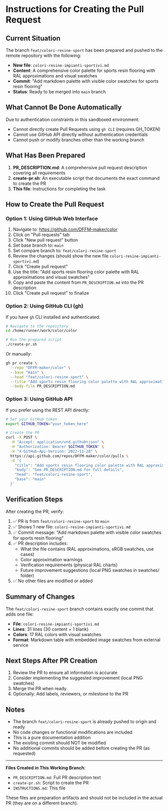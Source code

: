 # Instructions for Creating the Pull Request

## Current Situation

The branch `feat/colori-resine-sport` has been prepared and pushed to the remote repository with the following:

- **New file**: `colori-resine-impianti-sportivi.md`
- **Content**: A comprehensive color palette for sports resin flooring with RAL approximations and visual swatches
- **Commit**: "Add markdown palette with visible color swatches for sports resin flooring"
- **Status**: Ready to be merged into `main` branch

## What Cannot Be Done Automatically

Due to authentication constraints in this sandboxed environment:
- Cannot directly create Pull Requests using `gh CLI` (requires GH_TOKEN)
- Cannot use GitHub API directly without authentication credentials
- Cannot push or modify branches other than the working branch

## What Has Been Prepared

1. **PR_DESCRIPTION.md**: A comprehensive pull request description covering all requirements
2. **create-pr.sh**: An executable script that documents the exact command to create the PR
3. **This file**: Instructions for completing the task

## How to Create the Pull Request

### Option 1: Using GitHub Web Interface

1. Navigate to: https://github.com/DFFM-maker/color
2. Click on "Pull requests" tab
3. Click "New pull request" button
4. Set base branch to: `main`
5. Set compare branch to: `feat/colori-resine-sport`
6. Review the changes (should show the new file `colori-resine-impianti-sportivi.md`)
7. Click "Create pull request"
8. Use the title: "Add sports resin flooring color palette with RAL approximations and visual swatches"
9. Copy and paste the content from `PR_DESCRIPTION.md` into the PR description
10. Click "Create pull request" to finalize

### Option 2: Using GitHub CLI (gh)

If you have `gh` CLI installed and authenticated:

```bash
# Navigate to the repository
cd /home/runner/work/color/color

# Run the prepared script
./create-pr.sh
```

Or manually:

```bash
gh pr create \
  --repo "DFFM-maker/color" \
  --base "main" \
  --head "feat/colori-resine-sport" \
  --title "Add sports resin flooring color palette with RAL approximations and visual swatches" \
  --body-file PR_DESCRIPTION.md
```

### Option 3: Using GitHub API

If you prefer using the REST API directly:

```bash
# Set your GitHub token
export GITHUB_TOKEN="your_token_here"

# Create the PR
curl -X POST \
  -H "Accept: application/vnd.github+json" \
  -H "Authorization: Bearer $GITHUB_TOKEN" \
  -H "X-GitHub-Api-Version: 2022-11-28" \
  https://api.github.com/repos/DFFM-maker/color/pulls \
  -d '{
    "title": "Add sports resin flooring color palette with RAL approximations and visual swatches",
    "body": "See PR_DESCRIPTION.md for full details",
    "head": "feat/colori-resine-sport",
    "base": "main"
  }'
```

## Verification Steps

After creating the PR, verify:

1. ✅ PR is from `feat/colori-resine-sport` to `main`
2. ✅ Shows 1 new file: `colori-resine-impianti-sportivi.md`
3. ✅ Commit message: "Add markdown palette with visible color swatches for sports resin flooring"
4. ✅ PR description includes:
   - What the file contains (RAL approximations, sRGB swatches, use cases)
   - Color approximation warnings
   - Verification requirements (physical RAL charts)
   - Future improvement suggestions (local PNG swatches in swatches/ folder)
5. ✅ No other files are modified or added

## Summary of Changes

The `feat/colori-resine-sport` branch contains exactly one commit that adds one file:

- **File**: `colori-resine-impianti-sportivi.md`
- **Lines**: 31 lines (30 content + 1 blank)
- **Colors**: 17 RAL colors with visual swatches
- **Format**: Markdown table with embedded image swatches from external service

## Next Steps After PR Creation

1. Review the PR to ensure all information is accurate
2. Consider implementing the suggested improvement (local PNG swatches)
3. Merge the PR when ready
4. Optionally: Add labels, reviewers, or milestone to the PR

## Notes

- The branch `feat/colori-resine-sport` is already pushed to origin and ready
- No code changes or functional modifications are included
- This is a pure documentation addition
- The existing commit should NOT be modified
- No additional commits should be added before creating the PR (as requested)

---

**Files Created in This Working Branch**:
- `PR_DESCRIPTION.md`: Full PR description text
- `create-pr.sh`: Script to create the PR
- `INSTRUCTIONS.md`: This file

These files are preparation artifacts and should not be included in the actual PR (they are on a different branch).
